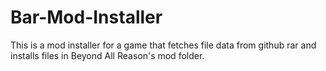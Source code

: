# Bar-Mod-Installer
This is a mod installer for a game that fetches file data from github rar and installs files in Beyond All Reason's mod folder.
